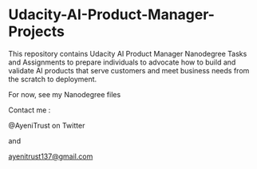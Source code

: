 # Udacity-AI-Product-Manager-Projects
This repository contains Udacity AI Product Manager Nanodegree Tasks and Assignments to prepare individuals to advocate how to build and validate AI products
that serve customers and meet business needs from the scratch to deployment.


For now, see my Nanodegree files

Contact me :

@AyeniTrust on Twitter

and

ayenitrust137@gmail.com
